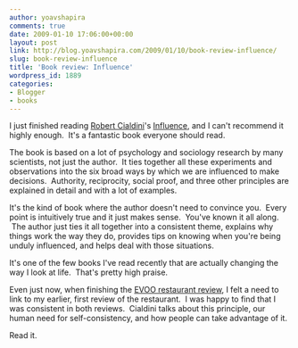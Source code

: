 ```yaml
---
author: yoavshapira
comments: true
date: 2009-01-10 17:06:00+00:00
layout: post
link: http://blog.yoavshapira.com/2009/01/10/book-review-influence/
slug: book-review-influence
title: 'Book review: Influence'
wordpress_id: 1889
categories:
- Blogger
- books
---
```


I just finished reading [Robert Cialdini](http://en.wikipedia.org/wiki/Robert_Cialdini)'s [Influence](http://www.amazon.com/Influence-Psychology-Persuasion-Robert-Cialdini/dp/0688128165), and I can't recommend it highly enough.  It's a fantastic book everyone should read.

  


The book is based on a lot of psychology and sociology research by many scientists, not just the author.  It ties together all these experiments and observations into the six broad ways by which we are influenced to make decisions.  Authority, reciprocity, social proof, and three other principles are explained in detail and with a lot of examples.

  


It's the kind of book where the author doesn't need to convince you.  Every point is intuitively true and it just makes sense.  You've known it all along.  The author just ties it all together into a consistent theme, explains why things work the way they do, provides tips on knowing when you're being unduly influenced, and helps deal with those situations.

  


It's one of the few books I've read recently that are actually changing the way I look at life.  That's pretty high praise.

  


Even just now, when finishing the [EVOO restaurant review](http://yoavs.blogspot.com/2009/01/restaurant-review-evoo-again.html), I felt a need to link to my earlier, first review of the restaurant.  I was happy to find that I was consistent in both reviews.  Cialdini talks about this principle, our human need for self-consistency, and how people can take advantage of it.

  


Read it.

  


  

